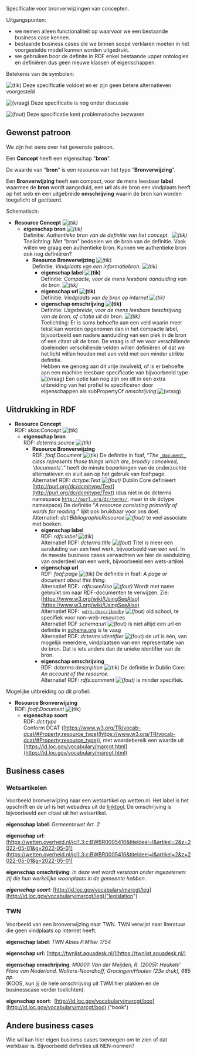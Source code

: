 Specificatie voor bronverwijzingen van concepten.

Uitgangspunten:
  
*   we nemen alleen functionaliteit op waarvoor we een bestaande business case kennen.
*   bestaande business cases die we binnen scope verklaren moeten in het voorgestelde model kunnen worden uitgedrukt.
*   we gebruiken boor de definite in RDF enkel bestaande upper ontologies en definiëren dus geen nieuwe klassen of eigenschappen. 

Betekenis van de symbolen:

![(tik)](https://confluence-koop.overheid.nl/s/-yucir9/8703/4mhn8a/_/images/icons/emoticons/check.svg) Deze specificatie voldoet en er zijn geen betere alternatieven voorgesteld

![(vraag)](https://confluence-koop.overheid.nl/s/-yucir9/8703/4mhn8a/_/images/icons/emoticons/help_16.svg) Deze specificatie is nog onder discussie

![(fout)](https://confluence-koop.overheid.nl/s/-yucir9/8703/4mhn8a/_/images/icons/emoticons/error.svg) Deze specificatie kent problematische bezwaren

## Gewenst patroon

We zijn het eens over het gewenste patroon. 

Een **Concept** heeft een eigenschap "**bron**".

De waarde van "**bron**" is een resource van het type "**Bronverwijzing**".

Een **Bronverwijzing** heeft een compact, voor de mens leesbaar **label** waarmee de **bron** wordt aangeduid, een **url** als de bron een vindplaats heeft op het web en een uitgebreide **omschrijving** waarin de bron kan worden toegelicht of geciteerd.

Schematisch:

*   **Resource Concept** _![(tik)](https://confluence-koop.overheid.nl/s/-yucir9/8703/4mhn8a/_/images/icons/emoticons/check.svg)_
    *   **eigenschap bron** _![(tik)](https://confluence-koop.overheid.nl/s/-yucir9/8703/4mhn8a/_/images/icons/emoticons/check.svg)_  
        Definitie: _Authentieke bron van de definitie van het concept._  _![(tik)](https://confluence-koop.overheid.nl/s/-yucir9/8703/4mhn8a/_/images/icons/emoticons/check.svg)_  
        Toelichting: Met "bron" bedoelen we de bron van de definitie. Vaak willen we graag een authentieke bron. Kunnen we authentieke bron ook nog definiëren?
        *   **Resource Bronverwijzing** _![(tik)](https://confluence-koop.overheid.nl/s/-yucir9/8703/4mhn8a/_/images/icons/emoticons/check.svg)_  
            Definitie: _Vindplaats van een informatiebron._ _![(tik)](https://confluence-koop.overheid.nl/s/-yucir9/8703/4mhn8a/_/images/icons/emoticons/check.svg)_
            *   **eigenschap label ![(tik)](https://confluence-koop.overheid.nl/s/-yucir9/8703/4mhn8a/_/images/icons/emoticons/check.svg)**   
                Definitie: _Compacte, voor de mens leesbare aanduiding van de bron. ![(tik)](https://confluence-koop.overheid.nl/s/-yucir9/8703/4mhn8a/_/images/icons/emoticons/check.svg)_ 
            *   **eigenschap url ![(tik)](https://confluence-koop.overheid.nl/s/-yucir9/8703/4mhn8a/_/images/icons/emoticons/check.svg)**   
                Definitie: _Vindplaats van de bron op internet ![(tik)](https://confluence-koop.overheid.nl/s/-yucir9/8703/4mhn8a/_/images/icons/emoticons/check.svg)_ 
            *   **eigenschap omschrijving ![(tik)](https://confluence-koop.overheid.nl/s/-yucir9/8703/4mhn8a/_/images/icons/emoticons/check.svg)**   
                Definitie: _Uitgebreide, voor de mens leesbare beschrijving van de bron, of citatie uit de bron._ _![(tik)](https://confluence-koop.overheid.nl/s/-yucir9/8703/4mhn8a/_/images/icons/emoticons/check.svg)_  
                Toelichting: Er is soms behoefte aan een veld waarin meer tekst kan worden opgenomen dan in het compacte label, bijvoorbeeld een nadere aanduiding van een plek in de bron of een citaat uit de bron. De vraag is of we voor verschillende doeleinden verschillende velden willen definiëren of dat we het licht willen houden met een veld met een minder strikte definitie.  
                Hebben we genoeg aan dit vrije invulveld, of is er behoefte aan een machine leesbare specificatie van bijvoorbeeld type ![(vraag)](https://confluence-koop.overheid.nl/s/-yucir9/8703/4mhn8a/_/images/icons/emoticons/help_16.svg) Een optie kan nog zijn om dit in een extra uitbreiding van het profiel te specificeren door eigenschappen als subPropertyOf _omschrijving_.![(vraag)](https://confluence-koop.overheid.nl/s/-yucir9/8703/4mhn8a/_/images/icons/emoticons/help_16.svg)

## Uitdrukking in RDF

*   **Resource Concept**  
    RDF: _skos:Concept_ ![(tik)](https://confluence-koop.overheid.nl/s/-yucir9/8703/4mhn8a/_/images/icons/emoticons/check.svg)
    *   **eigenschap bron**  
        RDF: _dcterms:source ![(tik)](https://confluence-koop.overheid.nl/s/-yucir9/8703/4mhn8a/_/images/icons/emoticons/check.svg)_ 
        *   **Resource Bronverwijzing**  
            RDF: _foaf:Document_ ![(tik)](https://confluence-koop.overheid.nl/s/-yucir9/8703/4mhn8a/_/images/icons/emoticons/check.svg) De definitie in foaf, “_The_ [`_Document_`](http://xmlns.com/foaf/spec/#term_Document) _class represents those things which are, broadly conceived, 'documents'.”_ heeft de minste beperkingen van de onderzochte alternatieven en sluit aan op het gebruik van foaf:page.  
            Alternatief RDF: _dctype:Text ![(fout)](https://confluence-koop.overheid.nl/s/-yucir9/8703/4mhn8a/_/images/icons/emoticons/error.svg)_ Dublin Core definieert [http://purl.org/dc/dcmitype/Text](http://purl.org/dc/dcmitype/Text) (dus niet in de dcterms namespace [`http://purl.org/dc/terms/`](http://purl.org/dc/terms/), maar in de dctype namespace) De definitie "_A resource consisting primarily of words for reading._" lijkt ook bruikbaar voor ons doel.  
            Alternatief: _dct:BibliographicResource ![(fout)](https://confluence-koop.overheid.nl/s/-yucir9/8703/4mhn8a/_/images/icons/emoticons/error.svg)_ te veel associate met boeken.
            *   **eigenschap label**  
                RDF: _rdfs:label_ ![(tik)](https://confluence-koop.overheid.nl/s/-yucir9/8703/4mhn8a/_/images/icons/emoticons/check.svg)  
                Alternatief RDF: _dcterms:title ![(fout)](https://confluence-koop.overheid.nl/s/-yucir9/8703/4mhn8a/_/images/icons/emoticons/error.svg)_ Titel is meer een aanduiding van een heel werk, bijvoorbeeld van een wet. In de meeste business cases verwachten we hier de aanduiding van onderdeel van een werk, bijvoorbeeld een wets-artikel.
            *   **eigenschap url**  
                RDF: _foaf:page_ ![(tik)](https://confluence-koop.overheid.nl/s/-yucir9/8703/4mhn8a/_/images/icons/emoticons/check.svg) De definitie in foaf: _A page or document about this thing._  
                Alternatief RDF:  _rdfs:seeAlso ![(fout)](https://confluence-koop.overheid.nl/s/-yucir9/8703/4mhn8a/_/images/icons/emoticons/error.svg)_ Wordt met name gebruikt om naar RDF-documenten te verwijzen. Zie: [https://www.w3.org/wiki/UsingSeeAlso](https://www.w3.org/wiki/UsingSeeAlso)  
                Alternatief RDF:  [`wdrs:describedby`](https://www.w3.org/TR/powder-dr/#describedby) _![(fout)](https://confluence-koop.overheid.nl/s/-yucir9/8703/4mhn8a/_/images/icons/emoticons/error.svg)_ old school, te specifiek voor non-web-resources  
                Alternatief RDF _schema:url_ ![(fout)](https://confluence-koop.overheid.nl/s/-yucir9/8703/4mhn8a/_/images/icons/emoticons/error.svg) is niet altijd een url en definitie in [schema.org](http://schema.org) is te vaag  
                Alternatief RDF: _dcterms:identifier_ ![(fout)](https://confluence-koop.overheid.nl/s/-yucir9/8703/4mhn8a/_/images/icons/emoticons/error.svg) de url is één, van mogelijk meerdere, vindplaatsen van een representatie van de bron. Dat is iets anders dan de unieke identifier van de bron.
            *   **eigenschap omschrijving**  
                RDF: _dcterms:description_ ![(tik)](https://confluence-koop.overheid.nl/s/-yucir9/8703/4mhn8a/_/images/icons/emoticons/check.svg) De definitie in Dublin Core: _An account of the resource._  
                Alternatief RDF: _rdfs:comment ![(fout)](https://confluence-koop.overheid.nl/s/-yucir9/8703/4mhn8a/_/images/icons/emoticons/error.svg)_ is minder specifiek.

Mogelijke uitbreiding op dit profiel:

*   **Resource Bronverwijzing**  
    RDF: _foaf:Document_ ![(tik)](https://confluence-koop.overheid.nl/s/-yucir9/8703/4mhn8a/_/images/icons/emoticons/check.svg) 
    *   **eigenschap soort**  
        RDF: _dct:type_  
        Conform DCAT ([https://www.w3.org/TR/vocab-dcat/#Property:resource_type](https://www.w3.org/TR/vocab-dcat/#Property:resource_type)), met waardebereik een waarde uit [https://id.loc.gov/vocabulary/marcgt.html](https://id.loc.gov/vocabulary/marcgt.html)

## Business cases

### Wetsartikelen

Voorbeeld bronverwijzing naar een wetsartikel op wetten.nl. Het label is het opschrift en de url is het webadres uit de [linktool](https://linkeddata.overheid.nl/front/portal/linktool-bwb-verfijnen?ext-id=http%3A%2F%2Fwetten.overheid.nl%2Fid%2FBWBR0005416%2F2022-05-01%2F0%2FTiteldeelI%2FArtikel2&geldigheidsdatum=2022-05-01&zichtdatum=2022-05-01). De omschrijving is bijvoorbeeld een citaat uit het wetsartikel.

**eigenschap label**: _Gemeentewet Art. 2_

**eigenschap url**: [https://wetten.overheid.nl/jci1.3:c:BWBR0005416&titeldeel=I&artikel=2&z=2022-05-01&g=2022-05-01](https://wetten.overheid.nl/jci1.3:c:BWBR0005416&titeldeel=I&artikel=2&z=2022-05-01&g=2022-05-01)

**eigenschap omschrijving**: _In deze wet wordt verstaan onder ingezetenen: zij die hun werkelijke woonplaats in de gemeente hebben._

_**eigenschap soort**:_ [http://id.loc.gov/vocabulary/marcgt/leg](http://id.loc.gov/vocabulary/marcgt/leg)("legislation")

### TWN

Voorbeeld van een bronverwijzing naar TWN. TWN verwijst naar literatuur die geen vindplaats op internet heeft.

**eigenschap label**: _TWN Abies P.Miller 1754_

**eigenschap url:** [https://twnlist.aquadesk.nl/](https://twnlist.aquadesk.nl/)

**eigenschap omschrijving**: _M0001: Van der Meijden, R. (2005): Heukels' Flora van Nederland. Wolters-Noordhoff, Groningen/Houten (23e druk), 685 pp._  
(KOOS, kun jij de hele omschrijving uit TWM hier plakken en de businesscase verder toelichten).

**eigenschap soort**:  [http://id.loc.gov/vocabulary/marcgt/boo](http://id.loc.gov/vocabulary/marcgt/boo) ("book")

## Andere business cases

Wie wil kan hier eigen business cases toevoegen om te zien of dat werkbaar is. Bijvoorbeeld definities uit NEN-normen?
